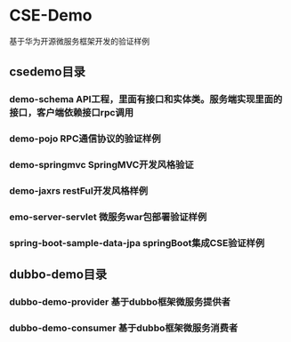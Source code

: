 # CSE-Demo
基于华为开源微服务框架开发的验证样例
## csedemo目录
### demo-schema API工程，里面有接口和实体类。服务端实现里面的接口，客户端依赖接口rpc调用
### demo-pojo RPC通信协议的验证样例
### demo-springmvc SpringMVC开发风格验证
### demo-jaxrs  restFul开发风格样例
### emo-server-servlet 微服务war包部署验证样例
### spring-boot-sample-data-jpa  springBoot集成CSE验证样例

## dubbo-demo目录
### dubbo-demo-provider 基于dubbo框架微服务提供者
### dubbo-demo-consumer 基于dubbo框架微服务消费者
